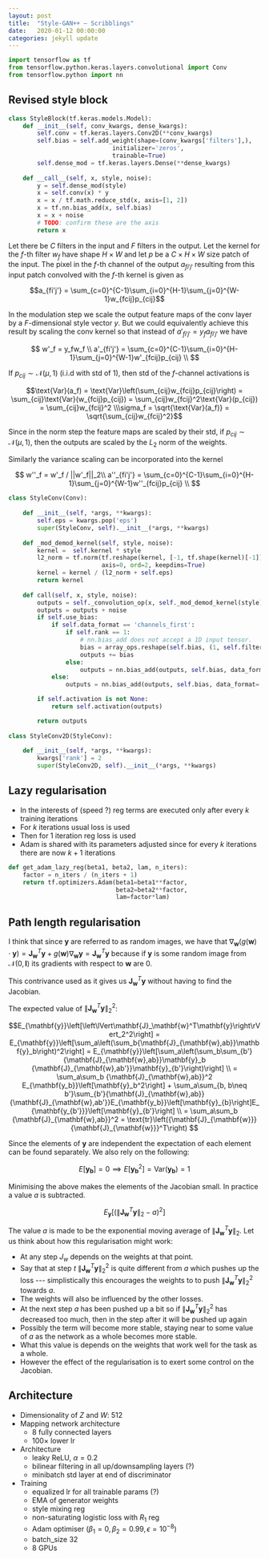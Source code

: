 ```yaml
---
layout: post
title:  "Style-GAN++ — Scribblings"
date:   2020-01-12 00:00:00
categories: jekyll update
---
```


```python
import tensorflow as tf
from tensorflow.python.keras.layers.convolutional import Conv
from tensorflow.python import nn
```

## Revised style block

```python
class StyleBlock(tf.keras.models.Model):
    def __init__(self, conv_kwargs, dense_kwargs):
        self.conv = tf.keras.layers.Conv2D(**conv_kwargs)
        self.bias = self.add_weight(shape=(conv_kwargs['filters'],),
                             initializer='zeros',
                             trainable=True)
        self.dense_mod = tf.keras.layers.Dense(**dense_kwargs)
        
    def __call__(self, x, style, noise):
        y = self.dense_mod(style)
        x = self.conv(x) * y
        x = x / tf.math.reduce_std(x, axis=[1, 2])
        x = tf.nn.bias_add(x, self.bias)
        x = x + noise
        # TODO: confirm these are the axis
        return x
```

Let there be $C$ filters in the input and $F$ filters in the output. Let the kernel for the $f$-th filter $w_f$ have shape $H \times W$ and let $p$ be a $C \times H \times W$ size patch of the input. The pixel in the $f$-th channel of the output $a_{fi'j'}$ resulting from this input patch convolved with the $f$-th kernel is given as 

$$a_{fi'j'} = \sum_{c=0}^{C-1}\sum_{i=0}^{H-1}\sum_{j=0}^{W-1}w_{fcij}p_{cij}$$
    
In the modulation step we scale the output feature maps of the conv layer by a $F$-dimensional style vector $y$. But we could equivalently achieve this result by scaling the conv kernel so that instead of $a'_{fi'j'} = y_fa_{fi'j'}$ we have 

$$
w'_f = y_fw_f \\
a'_{fi'j'} = \sum_{c=0}^{C-1}\sum_{i=0}^{H-1}\sum_{j=0}^{W-1}w'_{fcij}p_{cij} \\
$$

If $p_{cij} \sim \mathcal{N}(\mu, 1)$ (i.i.d with std of 1), then std of the $f$-channel activations is

$$\text{Var}(a_f) = \text{Var}\left(\sum_{cij}w_{fcij}p_{cij}\right)
= \sum_{cij}\text{Var}(w_{fcij}p_{cij})
= \sum_{cij}w_{fcij}^2\text{Var}(p_{cij})
= \sum_{cij}w_{fcij}^2
\\\sigma_f = \sqrt{\text{Var}(a_f)} = \sqrt{\sum_{cij}w_{fcij}^2}$$

Since in the norm step the feature maps are scaled by their std, if $p_{cij} \sim \mathcal{N}(\mu, 1)$, then the outputs are scaled by the $L_2$ norm of the weights.  

Similarly the variance scaling can be incorporated into the kernel

$$
w''_f = w'_f / ||w'_f||_2\\
a''_{fi'j'} = \sum_{c=0}^{C-1}\sum_{i=0}^{H-1}\sum_{j=0}^{W-1}w''_{fcij}p_{cij} \\
$$



```python
class StyleConv(Conv):
    
    def __init__(self, *args, **kwargs):
        self.eps = kwargs.pop('eps')
        super(StyleConv, self).__init__(*args, **kwargs)
        
    def _mod_demod_kernel(self, style, noise):
        kernel =  self.kernel * style
        l2_norm = tf.norm(tf.reshape(kernel, [-1, tf.shape(kernel)[-1]]),
                          axis=0, ord=2, keepdims=True)
        kernel = kernel / (l2_norm + self.eps)
        return kernel
    
    def call(self, x, style, noise):
        outputs = self._convolution_op(x, self._mod_demod_kernel(style))
        outputs = outputs + noise
        if self.use_bias:
            if self.data_format == 'channels_first':
                if self.rank == 1:
                    # nn.bias_add does not accept a 1D input tensor.
                    bias = array_ops.reshape(self.bias, (1, self.filters, 1))
                    outputs += bias
                else:
                    outputs = nn.bias_add(outputs, self.bias, data_format='NCHW')
            else:
                outputs = nn.bias_add(outputs, self.bias, data_format='NHWC')

        if self.activation is not None:
            return self.activation(outputs)

        return outputs
    
class StyleConv2D(StyleConv):
    
    def __init__(self, *args, **kwargs):
        kwargs['rank'] = 2
        super(StyleConv2D, self).__init__(*args, **kwargs)
```

## Lazy regularisation
- In the interests of (speed ?) reg terms are executed only after every $k$ training iterations
- For $k$ iterations usual loss is used
- Then for 1 iteration reg loss is used
- Adam is shared with its parameters adjusted since for every $k$ iterations there are now $k + 1$ iterations


```python
def get_adam_lazy_reg(beta1, beta2, lam, n_iters):
    factor = n_iters / (n_iters + 1)
    return tf.optimizers.Adam(beta1=beta1**factor, 
                              beta2=beta2**factor, 
                              lam=factor*lam)
```

## Path length regularisation

I think that since $\mathbf{y}$ are referred to as random images, we have that $\nabla_\mathbf{w}(g(\mathbf{w})\cdot \mathbf{y}) = \mathbf{J}_\mathbf{w}^T\mathbf{y} + g(\mathbf{w})\nabla_\mathbf{w}\mathbf{y} = \mathbf{J}_\mathbf{w}^T\mathbf{y}$ because if $\mathbf{y}$ is some random image from $\mathcal{N}(0,\mathbf{I})$ its gradients with respect to $\mathbf{w}$ are 0. 

This contrivance used as it gives us $\mathbf{J}_\mathbf{w}^T\mathbf{y}$ without having to find the Jacobian. 

The expected value of  $\lVert \mathbf{J}_\mathbf{w}^T\mathbf{y} \rVert_2^2$:


$$E_{\mathbf{y}}\left[\left\lVert\mathbf{J}_\mathbf{w}^T\mathbf{y}\right\rVert_2^2\right]
= E_{\mathbf{y}}\left[\sum_a\left(\sum_b{\mathbf{J}_{\mathbf{w},ab}}\mathbf{y}_b\right)^2\right]
= E_{\mathbf{y}}\left[\sum_a\left(\sum_b\sum_{b'}{\mathbf{J}_{\mathbf{w},ab}}\mathbf{y}_b
{\mathbf{J}_{\mathbf{w},ab'}}\mathbf{y}_{b'}\right)\right]
\\ = \sum_a\sum_b {\mathbf{J}_{\mathbf{w},ab}}^2 E_{\mathbf{y_b}}\left[\mathbf{y}_b^2\right]
+
\sum_a\sum_{b, b\neq b'}\sum_{b'}{\mathbf{J}_{\mathbf{w},ab}}
{\mathbf{J}_{\mathbf{w},ab'}}E_{\mathbf{y_b}}\left[\mathbf{y}_{b}\right]E_{\mathbf{y_{b'}}}\left[\mathbf{y}_{b'}\right]
\\ = \sum_a\sum_b {\mathbf{J}_{\mathbf{w},ab}}^2 = \text{tr}\left({\mathbf{J}_{\mathbf{w}}}{\mathbf{J}_{\mathbf{w}}}^T\right)
$$ 

Since the elements of $\mathbf{y}$ are independent the expectation of each element can be found separately. We also rely on the following:
    
$$E[\mathbf{y_b}] = 0 \implies E[\mathbf{y_b}^2] = \text{Var}(\mathbf{y_b}) = 1$$

Minimising the above makes the elements of the Jacobian small. In practice a value $a$ is subtracted. 

$$E_{\mathbf{y}}\left[\left(\left\lVert\mathbf{J}_\mathbf{w}^T\mathbf{y}\right\rVert_2 - a\right)^2\right]$$

The value $a$ is made to be the exponential moving average of $\left\lVert\mathbf{J}_\mathbf{w}^T\mathbf{y}\right\rVert_2$. Let us think about how this regularisation might work:

- At any step $J_w$ depends on the weights at that point.
- Say that at step $t$ $\left\lVert\mathbf{J}_\mathbf{w}^T\mathbf{y}\right\rVert_2^2$ is quite different from $a$ which pushes up the loss --- simplistically this encourages the weights to to push $\left\lVert\mathbf{J}_\mathbf{w}^T\mathbf{y}\right\rVert_2^2$ towards $a$.
- The weights will also be influenced by the other losses.
- At the next step $a$ has been pushed up a bit so if $\left\lVert\mathbf{J}_\mathbf{w}^T\mathbf{y}\right\rVert_2^2$ has decreased too much, then in the step after it will be pushed up again
- Possibly the term will become more stable, staying near to some value of $a$ as the network as a whole becomes more stable. 
- What this value is depends on the weights that work well for the task as a whole. 
- However the effect of the regularisation is to exert some control on the Jacobian. 

## Architecture

- Dimensionality of $Z$ and $W$: 512
- Mapping network architecture 
    - 8 fully connected layers
    - 100$\times$ lower lr
- Architecture
    - leaky ReLU, $\alpha=0.2$
    - bilinear filtering in all up/downsampling layers (?)
    - minibatch std layer at end of discriminator
- Training
    - equalized lr for all trainable params (?)
    - EMA of generator weights
    - style mixing reg
    - non-saturating logistic loss with $R_1$ reg
    - Adam optimiser ($\beta_1 = 0, \beta_2 = 0.99, \epsilon = 10^{-8}$)
    - batch_size 32
    - 8 GPUs
